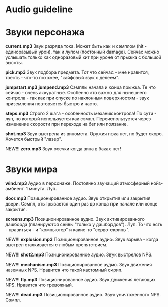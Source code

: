 Audio guideline
===============


Звуки персонажа
===============

**current.mp3**
Звук разряда тока. Может быть как и сэмплом (hit - единоразывый урон), так и лупом (постонный damage). Сейчас можно услышать только как одноразовый хит при уроне от прыжка с большой высоты.

**pick.mp3**
Звук подбора предмета. Тот что сейчас - мне нравится, тоесть - что-то похожее, "кайфовый звук с делеем".

**jumpstart.mp3**
**jumpend.mp3**
Сэмплы начала и конца прыжка. Те что сейчас - очень аккуратные. Особенно это важно для нынешнего контрола - так как при спуске по наклонным поверхностям - звук приземления повторяется быстро  и часто.

**steps.mp3**
Строго 2 шага - особенность механик контрола! По сути - луп, но который используется как сэмпл. Переиспользуется через изменение скорости при переходе на бег или ползание.

**shot.mp3**
Звук выстрела из виномета. Оружия пока нет, но будет скоро. Хочется быстрый "лазер".

NEW!!! **zero.mp3**
Звук осечки когда вина в баках нет!


Звуки мира
==========

**wind.mp3**
Аудио в персонаже. Постоянно звучащий атмосферный нойз-амбиент. 1 минута. Луп.

**door.mp3**
Позиционированное аудио. Звук открытия или закрытия двери. Сэмпл, отыгрывается один раз до конца при начале или конце закрытия.

**screens.mp3**
Позиционированное аудио. Звук активированного дашборда (планируются сейвы "только у дашбордов"). Луп. То что есть - нравиться - и "компьютер" и какие-то "серво-скрипы".

NEW!!! **explosion.mp3**
Позиционированное аудио. Звук взрыва - когда выстрел сталкивается с любым препятствием.

NEW!!! **shot2.mp3**
Позиционированное аудио. Звук выстрелов NPS.

NEW!!! **mechanism.mp3**
Позиционированное аудио. Звук движения наземных NPS. Нравится что такой кастомный скрип.

NEW!!! **fly.mp3**
Позиционированное аудио. Звук движения летающих NPS. Нравится что тревожный.

NEW!!! **dead.mp3**
Позиционированное аудио. Звук уничтоженного NPS. Сэмпл.
